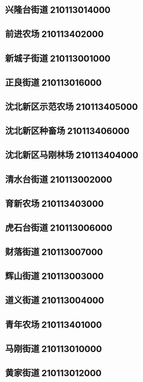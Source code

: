 # 兴隆台街道 210113014000
# 前进农场 210113402000
# 新城子街道 210113001000
# 正良街道 210113016000
# 沈北新区示范农场 210113405000
# 沈北新区种畜场 210113406000
# 沈北新区马刚林场 210113404000
# 清水台街道 210113002000
# 育新农场 210113403000
# 虎石台街道 210113006000
# 财落街道 210113007000
# 辉山街道 210113003000
# 道义街道 210113004000
# 青年农场 210113401000
# 马刚街道 210113010000
# 黄家街道 210113012000
